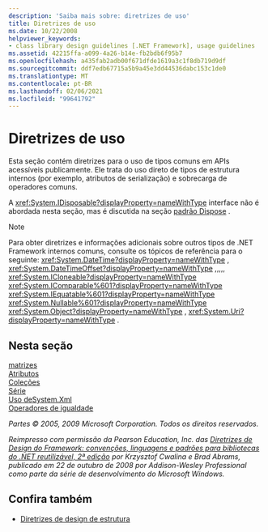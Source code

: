 ```yaml
---
description: 'Saiba mais sobre: diretrizes de uso'
title: Diretrizes de uso
ms.date: 10/22/2008
helpviewer_keywords:
- class library design guidelines [.NET Framework], usage guidelines
ms.assetid: 42215ffa-a099-4a26-b14e-fb2bdb6f95b7
ms.openlocfilehash: a435fab2adb00f671dfde1619a3c1f8db719d9df
ms.sourcegitcommit: ddf7edb67715a5b9a45e3dd44536dabc153c1de0
ms.translationtype: MT
ms.contentlocale: pt-BR
ms.lasthandoff: 02/06/2021
ms.locfileid: "99641792"
---
```

# <a name="usage-guidelines"></a>Diretrizes de uso

Esta seção contém diretrizes para o uso de tipos comuns em APIs acessíveis publicamente. Ele trata do uso direto de tipos de estrutura internos (por exemplo, atributos de serialização) e sobrecarga de operadores comuns.
  
A <xref:System.IDisposable?displayProperty=nameWithType> interface não é abordada nesta seção, mas é discutida na seção [padrão Dispose](../garbage-collection/implementing-dispose.md) .

> [!NOTE]
> Para obter diretrizes e informações adicionais sobre outros tipos de .NET Framework internos comuns, consulte os tópicos de referência para o seguinte: <xref:System.DateTime?displayProperty=nameWithType> , <xref:System.DateTimeOffset?displayProperty=nameWithType> ,,,,, <xref:System.ICloneable?displayProperty=nameWithType> <xref:System.IComparable%601?displayProperty=nameWithType> <xref:System.IEquatable%601?displayProperty=nameWithType> <xref:System.Nullable%601?displayProperty=nameWithType> <xref:System.Object?displayProperty=nameWithType> , <xref:System.Uri?displayProperty=nameWithType> .

## <a name="in-this-section"></a>Nesta seção

[matrizes](arrays.md)  
[Atributos](attributes.md)  
[Coleções](guidelines-for-collections.md)  
[Série](serialization.md)  
[ Uso deSystem.Xml](system-xml-usage.md)  
[Operadores de igualdade](equality-operators.md)  

*Partes © 2005, 2009 Microsoft Corporation. Todos os direitos reservados.*

*Reimpresso com permissão da Pearson Education, Inc. das [Diretrizes de Design do Framework: convenções, linguagens e padrões para bibliotecas do .NET reutilizável, 2ª edição](https://www.informit.com/store/framework-design-guidelines-conventions-idioms-and-9780321545619) por Krzysztof Cwalina e Brad Abrams, publicado em 22 de outubro de 2008 por Addison-Wesley Professional como parte da série de desenvolvimento do Microsoft Windows.*
  
## <a name="see-also"></a>Confira também

- [Diretrizes de design de estrutura](index.md)

